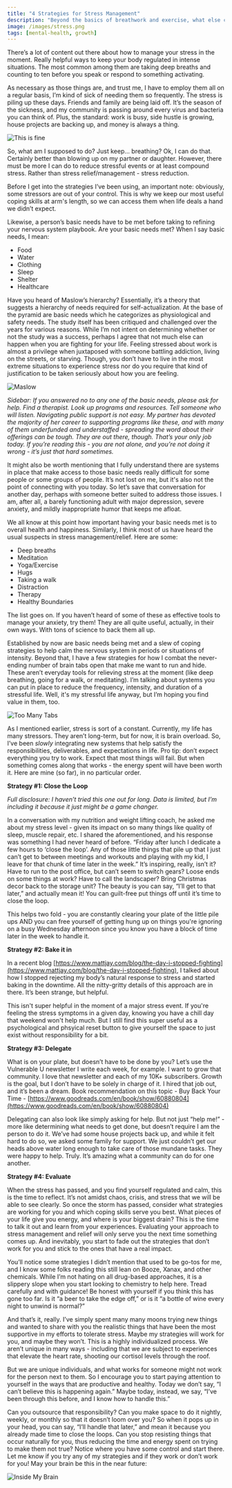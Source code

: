 ```yaml
---
title: "4 Strategies for Stress Management"
description: "Beyond the basics of breathwork and exercise, what else can help with the Stress buildup?"
image: /images/stress.png
tags: [mental-health, growth]
---
```


There’s a lot of content out there about how to manage your stress in the moment. Really helpful ways to keep your body regulated in intense situations. The most common among them are taking deep breaths and counting to ten before you speak or respond to something activating.

As necessary as those things are, and trust me, I have to employ them all on a regular basis, I’m kind of sick of needing them so frequently. The stress is piling up these days. Friends and family are being laid off. It’s the season of the sickness, and my community is passing around every virus and bacteria you can think of. Plus, the standard: work is busy, side hustle is growing, house projects are backing up, and money is always a thing.

![This is fine](/images/thisisfine.gif)

So, what am I supposed to do? Just keep… breathing? Ok, I can do that. Certainly better than blowing up on my partner or daughter. However, there must be more I can do to reduce stressful events or at least compound stress. Rather than stress relief/management - stress reduction.

Before I get into the strategies I’ve been using, an important note: obviously, some stressors are out of your control. This is why we keep our most useful coping skills at arm's length, so we can access them when life deals a hand we didn’t expect.

Likewise, a person’s basic needs have to be met before taking to refining your nervous system playbook. Are your basic needs met? When I say basic needs, I mean:

- Food
- Water
- Clothing
- Sleep
- Shelter
- Healthcare

Have you heard of Maslow’s hierarchy? Essentially, it’s a theory that suggests a hierarchy of needs required for self-actualization. At the base of the pyramid are basic needs which he categorizes as physiological and safety needs. The study itself has been critiqued and challenged over the years for various reasons. While I’m not intent on determining whether or not the study was a success, perhaps I agree that not much else can happen when you are fighting for your life. Feeling stressed about work is almost a privilege when juxtaposed with someone battling addiction, living on the streets, or starving. Though, you don’t have to live in the most extreme situations to experience stress nor do you require that kind of justification to be taken seriously about how you are feeling.

![Maslow](/images/maslow.png)

_Sidebar: If you answered no to any one of the basic needs, please ask for help. Find a therapist. Look up programs and resources. Tell someone who will listen. Navigating public support is not easy. My partner has devoted the majority of her career to supporting programs like these, and with many of them underfunded and understaffed - spreading the word about their offerings can be tough. They are out there, though. That’s your only job today. If you’re reading this - you are not alone, and you’re not doing it wrong - it’s just that hard sometimes._

It might also be worth mentioning that I fully understand there are systems in place that make access to those basic needs really difficult for some people or some groups of people. It’s not lost on me, but it's also not the point of connecting with you today. So let’s save that conversation for another day, perhaps with someone better suited to address those issues. I am, after all, a barely functioning adult with major depression, severe anxiety, and mildly inappropriate humor that keeps me afloat.

We all know at this point how important having your basic needs met is to overall health and happiness. Similarly, I think most of us have heard the usual suspects in stress management/relief. Here are some:

- Deep breaths
- Meditation
- Yoga/Exercise
- Hugs
- Taking a walk
- Distraction
- Therapy
- Healthy Boundaries

The list goes on. If you haven’t heard of some of these as effective tools to manage your anxiety, try them! They are all quite useful, actually, in their own ways. With tons of science to back them all up.

Established by now are basic needs being met and a slew of coping strategies to help calm the nervous system in periods or situations of intensity. Beyond that, I have a few strategies for how I combat the never-ending number of brain tabs open that make me want to run and hide. These aren’t everyday tools for relieving stress at the moment (like deep breathing, going for a walk, or meditating). I’m talking about systems you can put in place to reduce the frequency, intensity, and duration of a stressful life. Well, it's my stressful life anyway, but I’m hoping you find value in them, too.

![Too Many Tabs](/images/Brain%20Tabs.png)

As I mentioned earlier, stress is sort of a constant. Currently, my life has many stressors. They aren’t long-term, but for now, it is brain overload. So, I’ve been _slowly_ integrating new systems that help satisfy the responsibilities, deliverables, and expectations in life. Pro tip: don’t expect everything you try to work. Expect that most things will fail. But when something comes along that works - the energy spent will have been worth it. Here are mine (so far), in no particular order.

**Strategy #1: Close the Loop**

_Full disclosure: I haven’t tried this one out for long. Data is limited, but I’m including it because it just might be a game changer._

In a conversation with my nutrition and weight lifting coach, he asked me about my stress level - given its impact on so many things like quality of sleep, muscle repair, etc. I shared the aforementioned, and his response was something I had never heard of before. “Friday after lunch I dedicate a few hours to ‘close the loop’. Any of those little things that pile up that I just can’t get to between meetings and workouts and playing with my kid, I leave for that chunk of time later in the week.” It’s inspiring, really, isn’t it? Have to run to the post office, but can’t seem to switch gears? Loose ends on some things at work? Have to call the landscaper? Bring Christmas decor back to the storage unit? The beauty is you can say, “I’ll get to that later,” and actually mean it! You can guilt-free put things off until it’s time to close the loop.

This helps two fold - you are constantly clearing your plate of the little pile ups AND you can free yourself of getting hung up on things you're ignoring on a busy Wednesday afternoon since you know you have a block of time later in the week to handle it.

**Strategy #2: Bake it in**

In a recent blog [https://www.mattjay.com/blog/the-day-i-stopped-fighting](https://www.mattjay.com/blog/the-day-i-stopped-fighting), I talked about how I stopped rejecting my body’s natural response to stress and started baking in the downtime. All the nitty-gritty details of this approach are in there. It’s been strange, but helpful.

This isn't super helpful in the moment of a major stress event. If you're feeling the stress symptoms in a given day, knowing you have a chill day that weekend won't help much. But I still find this super useful as a psychological and phsyical reset button to give yourself the space to just exist without responsibility for a bit.

**Strategy #3: Delegate**

What is on your plate, but doesn’t have to be done by you? Let’s use the Vulnerable U newsletter I write each week, for example. I want to grow that community. I love that newsletter and each of my 10K+ subscribers. Growth is the goal, but I don’t have to be solely in charge of it. I hired that job out, and it’s been a dream. Book recommendation on this topic - Buy Back Your Time - [https://www.goodreads.com/en/book/show/60880804](https://www.goodreads.com/en/book/show/60880804)

Delegating can also look like simply asking for help. But not just “help me!” - more like determining what needs to get done, but doesn’t require I am the person to do it. We’ve had some house projects back up, and while it felt hard to do so, we asked some family for support. We just couldn’t get our heads above water long enough to take care of those mundane tasks. They were happy to help. Truly. It’s amazing what a community can do for one another.

**Strategy #4: Evaluate**

When the stress has passed, and you find yourself regulated and calm, this is the time to reflect. It’s not amidst chaos, crisis, and stress that we will be able to see clearly. So once the storm has passed, consider what strategies are working for you and which coping skills serve you best. What pieces of your life give you energy, and where is your biggest drain? This is the time to talk it out and learn from your experiences. Evaluating your approach to stress management and relief will only serve you the next time something comes up. And inevitably, you start to fade out the strategies that don’t work for you and stick to the ones that have a real impact.

You’ll notice some strategies I didn’t mention that used to be go-tos for me, and I know some folks reading this still lean on Booze, Xanax, and other chemicals. While I’m not hating on all drug-based approaches, it is a slippery slope when you start looking to chemistry to help here. Tread carefully and with guidance! Be honest with yourself if you think this has gone too far. Is it “a beer to take the edge off,” or is it “a bottle of wine every night to unwind is normal?”

And that’s it, really. I’ve simply spent many many moons trying new things and wanted to share with you the realistic things that have been the most supportive in my efforts to tolerate stress. Maybe my strategies will work for you, and maybe they won’t. This is a highly individualized process. We aren’t unique in many ways - including that we are subject to experiences that elevate the heart rate, shooting our cortisol levels through the roof.

But we are unique individuals, and what works for someone might not work for the person next to them. So I encourage you to start paying attention to yourself in the ways that are productive and healthy. Today we don’t say, “I can’t believe this is happening again.” Maybe today, instead, we say, “I’ve been through this before, and I know how to handle this.”

Can you outsource that responsibility? Can you make space to do it nightly, weekly, or monthly so that it doesn’t loom over you? So when it pops up in your head, you can say, “I’ll handle that later,” and mean it because you already made time to close the loops. Can you stop resisting things that occur naturally for you, thus reducing the time and energy spent on trying to make them not true? Notice where you have some control and start there. Let me know if you try any of my strategies and if they work or don’t work for you! May your brain be this in the near future:

![Inside My Brain](/images/Inside%20My%20Brain.png)

